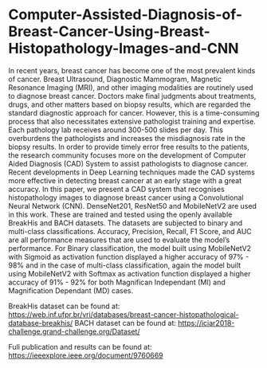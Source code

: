 # Computer-Assisted-Diagnosis-of-Breast-Cancer-Using-Breast-Histopathology-Images-and-CNN

In recent years, breast cancer has become one of the most prevalent kinds of cancer. Breast Ultrasound, Diagnostic Mammogram, Magnetic Resonance Imaging (MRI), and other imaging modalities are routinely used to diagnose breast cancer. Doctors make final judgments about treatments, drugs, and other matters based on biopsy results, which are regarded the standard diagnostic approach for cancer. However, this is a time-consuming process that also necessitates extensive pathologist training and expertise. Each pathology lab receives around 300-500 slides per day. This overburdens the pathologists and increases the misdiagnosis rate in the biopsy results. In order to provide timely error free results to the patients, the research community focuses more on the development of Computer Aided Diagnosis (CAD) System to assist pathologists to diagnose cancer. Recent developments in Deep Learning techniques made the CAD systems more effective in detecting breast cancer at an early stage with a great accuracy. In this paper, we present a CAD system that recognises histopathology images to diagnose breast cancer using a Convolutional Neural Network (CNN). DenseNet201, ResNet50 and MobileNetV2 are used in this work. These are trained and tested using the openly available BreakHis and BACH datasets. The datasets are subjected to binary and multi-class classifications. Accuracy, Precision, Recall, F1 Score, and AUC are all performance measures that are used to evaluate the model’s performance. For Binary classification, the model built using MobileNetV2 with Sigmoid as activation function displayed a higher accuracy of 97% - 98% and in the case of multi-class classification, again the model built using MobileNetV2 with Softmax as activation function displayed a higher accuracy of 91% - 92% for both Magnifican Independant (MI) and Magnification Dependant (MD) cases.


BreakHis dataset can be found at: https://web.inf.ufpr.br/vri/databases/breast-cancer-histopathological-database-breakhis/
BACH dataset can be found at: https://iciar2018-challenge.grand-challenge.org/Dataset/



Full publication and results can be found at: https://ieeexplore.ieee.org/document/9760669
